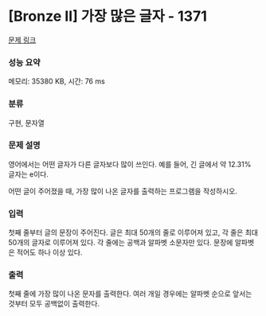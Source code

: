 # [Bronze II] 가장 많은 글자 - 1371 

[문제 링크](https://www.acmicpc.net/problem/1371) 

### 성능 요약

메모리: 35380 KB, 시간: 76 ms

### 분류

구현, 문자열

### 문제 설명

<p>영어에서는 어떤 글자가 다른 글자보다 많이 쓰인다. 예를 들어, 긴 글에서 약 12.31% 글자는 e이다.</p>

<p>어떤 글이 주어졌을 때, 가장 많이 나온 글자를 출력하는 프로그램을 작성하시오.</p>

### 입력 

 <p>첫째 줄부터 글의 문장이 주어진다. 글은 최대 50개의 줄로 이루어져 있고, 각 줄은 최대 50개의 글자로 이루어져 있다. 각 줄에는 공백과 알파벳 소문자만 있다. 문장에 알파벳은 적어도 하나 이상 있다.</p>

### 출력 

 <p>첫째 줄에 가장 많이 나온 문자를 출력한다. 여러 개일 경우에는 알파벳 순으로 앞서는 것부터 모두 공백없이 출력한다.</p>


